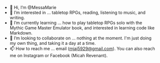 - 👋 Hi, I’m @MessaMarie
- 👀 I’m interested in ... tabletop RPGs, reading, listening to music, and writing.
- 🌱 I’m currently learning ... how to play tabletop RPGs solo with the Mythic Game Master Emulator book, and interested in learning code like Markdown.
- 💞️ I’m looking to collaborate on ... nothing at the moment. I'm just doing my own thing, and taking it a day at a time.
- 📫 How to reach me ... email (mjaj5929@gmail.com). You can also reach me on Instagram or Facebook (Micah Revenant).

<!---
MessaMarie/MessaMarie is a ✨ special ✨ repository because its `README.md` (this file) appears on your GitHub profile.
You can click the Preview link to take a look at your changes.
--->
